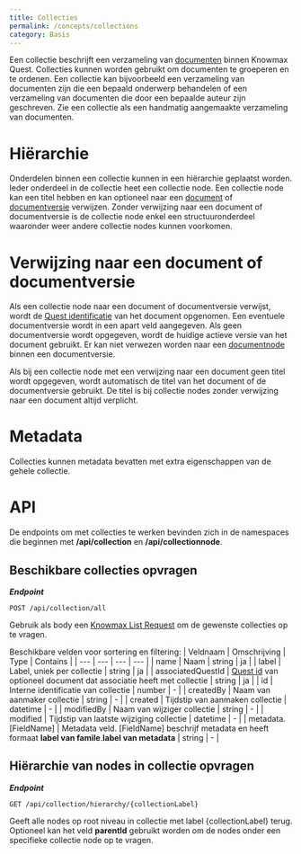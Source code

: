 ```yaml
---
title: Collecties
permalink: /concepts/collections
category: Basis
---
```


Een collectie beschrijft een verzameling van [documenten](/concepts/document-structure) binnen Knowmax Quest. Collecties kunnen worden gebruikt om documenten te groeperen en te ordenen. Een collectie kan bijvoorbeeld een verzameling van documenten zijn die een bepaald onderwerp behandelen of een verzameling van documenten die door een bepaalde auteur zijn geschreven. Zie een collectie als een handmatig aangemaakte verzameling van documenten. 

# Hiërarchie
Onderdelen binnen een collectie kunnen in een hiërarchie geplaatst worden. Ieder onderdeel in de collectie heet een collectie node. Een collectie node kan een titel hebben en kan optioneel naar een [document](/concepts/document-structure) of [documentversie](/concepts/document-structure) verwijzen. Zonder verwijzing naar een document of documentversie is de collectie node enkel een structuuronderdeel waaronder weer andere collectie nodes kunnen voorkomen.

# Verwijzing naar een document of documentversie
Als een collectie node naar een document of documentversie verwijst, wordt de [Quest identificatie](/quest-id) van het document opgenomen. Een eventuele documentversie wordt in een apart veld aangegeven. Als geen documentversie wordt opgegeven, wordt de huidige actieve versie van het document gebruikt. Er kan niet verwezen worden naar een [documentnode](/concepts/document-structure) binnen een documentversie.

Als bij een collectie node met een verwijzing naar een document geen titel wordt opgegeven, wordt automatisch de titel van het document of de documentversie gebruikt. De titel is bij collectie nodes zonder verwijzing naar een document altijd verplicht.

# Metadata
Collecties kunnen metadata bevatten met extra eigenschappen van de gehele collectie.

# API
De endpoints om met collecties te werken bevinden zich in de namespaces die beginnen met **/api/collection** en **/api/collectionnode**.

## Beschikbare collecties opvragen
***Endpoint***
```
POST /api/collection/all
```

Gebruik als body een [Knowmax List Request](/topics/knowmax-list-request) om de gewenste collecties op te vragen.

Beschikbare velden voor sortering en filtering:
| Veldnaam | Omschrijving | Type | Contains |
| --- | --- | --- | --- |
| name | Naam | string | ja |
| label | Label, uniek per collectie | string | ja |
| associatedQuestId | [Quest id](/concepts/quest-id) van optioneel document dat associatie heeft met collectie  | string | ja |
| id | Interne identificatie van collectie | number | - |
| createdBy | Naam van aanmaker collectie | string | - |
| created | Tijdstip van aanmaken collectie | datetime | - |
| modifiedBy | Naam van wijziger collectie | string | - |
| modified | Tijdstip van laatste wijziging collectie | datetime | - |
| metadata.[FieldName] | Metadata veld. [FieldName] beschrijf metadata en heeft formaat **label van famile**.**label van metadata** | string | - |

## Hiërarchie van nodes in collectie opvragen

***Endpoint***
```
GET /api/collection/hierarchy/{collectionLabel}
```

Geeft alle nodes op root niveau in collectie met label {collectionLabel} terug. Optioneel kan het veld **parentId** gebruikt worden om de nodes onder een specifieke collectie node op te vragen. 